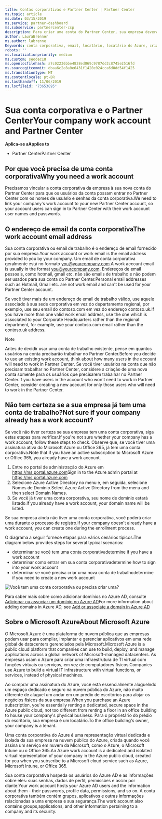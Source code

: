 ```yaml
---
title: Contas corporativas e Partner Center | Partner Center
ms.topic: article
ms.date: 03/15/2019
ms.service: partner-dashboard
ms.subservice: partnercenter-csp
description: Para criar uma conta do Partner Center, sua empresa deverá ter uma conta de trabalho. Se você tiver uma assinatura ativa para o Microsoft Azure ou o Office 365, você já tem uma conta corporativa.
author: LauraBrenner
ms.author: labrenne
Keywords: conta corporativa, email, locatário, locatário do Azure, criar conta, nome de domínio
robots: ''
ms.localizationpriority: medium
ms.custom: seodec18
ms.openlocfilehash: a7c02236bbe4828ed069c9787dd3c8745e2516fd
ms.sourcegitcommit: dbaa6c2e8a0e6431f1420e024cca6d0dd54f1425
ms.translationtype: MT
ms.contentlocale: pt-BR
ms.lasthandoff: 11/06/2019
ms.locfileid: "73653895"
---
```

# <a name="your-company-work-account-and-partner-center"></a><span data-ttu-id="1b5bf-105">Sua conta corporativa e o Partner Center</span><span class="sxs-lookup"><span data-stu-id="1b5bf-105">Your company work account and Partner Center</span></span>  

<span data-ttu-id="1b5bf-106">**Aplica-se a**</span><span class="sxs-lookup"><span data-stu-id="1b5bf-106">**Applies to**</span></span>

-  <span data-ttu-id="1b5bf-107">Partner Center</span><span class="sxs-lookup"><span data-stu-id="1b5bf-107">Partner Center</span></span>

## <a name="why-you-need-a-work-account"></a><span data-ttu-id="1b5bf-108">Por que você precisa de uma conta corporativa</span><span class="sxs-lookup"><span data-stu-id="1b5bf-108">Why you need a work account</span></span>

<span data-ttu-id="1b5bf-109">Precisamos vincular a conta corporativa da empresa à sua nova conta do Partner Center para que os usuários da conta possam entrar no Partner Center com os nomes de usuário e senhas da conta corporativa.</span><span class="sxs-lookup"><span data-stu-id="1b5bf-109">We need to link your company's work account to your new Partner Center account, so your account users can sign in to Partner Center with their work account user names and passwords.</span></span>

## <a name="the-work-account-email-address"></a><span data-ttu-id="1b5bf-110">O endereço de email da conta corporativa</span><span class="sxs-lookup"><span data-stu-id="1b5bf-110">The work account email address</span></span>

<span data-ttu-id="1b5bf-111">Sua conta corporativa ou email de trabalho é o endereço de email fornecido por sua empresa.</span><span class="sxs-lookup"><span data-stu-id="1b5bf-111">Your work account or work email is the email address provided to you by your company.</span></span> <span data-ttu-id="1b5bf-112">Um email de conta corporativa geralmente está no formato you@yourcompany.com.</span><span class="sxs-lookup"><span data-stu-id="1b5bf-112">A work account email is usually in the format you@yourcompany.com.</span></span> <span data-ttu-id="1b5bf-113">Endereços de email pessoais, como hotmail, gmail etc. não são emails de trabalho e não podem ser usados para sua conta do Partner Center.</span><span class="sxs-lookup"><span data-stu-id="1b5bf-113">Personal email addresses such as Hotmail, Gmail etc. are not work email and can't be used for your Partner Center account.</span></span> 

<span data-ttu-id="1b5bf-114">Se você tiver mais de um endereço de email de trabalho válido, use aquele associado à sua sede corporativa em vez do departamento regional, por exemplo, use seu email do contoso.com em vez do endereço contoso.uk.</span><span class="sxs-lookup"><span data-stu-id="1b5bf-114">If you have more than one valid work email address, use the one which is associated to your Corporate Headquarters rather than the regional department, for example, use your contoso.com email rather than the contoso.uk address.</span></span>

> [!NOTE]  
>  <span data-ttu-id="1b5bf-115">Antes de decidir usar uma conta de trabalho existente, pense em quantos usuários na conta precisarão trabalhar no Partner Center.</span><span class="sxs-lookup"><span data-stu-id="1b5bf-115">Before you decide to use an existing work account, think about how many users in the account will need to work in Partner Center.</span></span> <span data-ttu-id="1b5bf-116">Se você tiver usuários na conta que não precisam trabalhar no Partner Center, considere a criação de uma nova conta somente para os usuários que precisarem trabalhar no Partner Center.</span><span class="sxs-lookup"><span data-stu-id="1b5bf-116">If you have users in the account who won't need to work in Partner Center, consider creating a new account for only those users who will need to work in the Partner Center.</span></span>


## <a name="not-sure-if-your-company-already-has-a-work-account"></a><span data-ttu-id="1b5bf-117">Não tem certeza se a sua empresa já tem uma conta de trabalho?</span><span class="sxs-lookup"><span data-stu-id="1b5bf-117">Not sure if your company already has a work account?</span></span>

<span data-ttu-id="1b5bf-118">Se você não tiver certeza se sua empresa tem uma conta corporativa, siga estas etapas para verificar.</span><span class="sxs-lookup"><span data-stu-id="1b5bf-118">If you're not sure whether your company has a work account, follow these steps to check.</span></span> <span data-ttu-id="1b5bf-119">Observe que, se você tiver uma assinatura ativa do Microsoft Azure ou Office 365, já tem uma conta corporativa.</span><span class="sxs-lookup"><span data-stu-id="1b5bf-119">Note that if you have an active subscription to Microsoft Azure or Office 365, you already have a work account.</span></span>

1.  <span data-ttu-id="1b5bf-120">Entre no portal de administração do Azure em https://ms.portal.azure.com</span><span class="sxs-lookup"><span data-stu-id="1b5bf-120">Sign in to the Azure admin portal at https://ms.portal.azure.com</span></span>
2.  <span data-ttu-id="1b5bf-121">Selecione Azure Active Directory no menu e, em seguida, selecione Nomes de Domínio.</span><span class="sxs-lookup"><span data-stu-id="1b5bf-121">Select Azure Active Directory from the menu and then select Domain Names.</span></span>
3.  <span data-ttu-id="1b5bf-122">Se você já tiver uma conta corporativa, seu nome de domínio estará listado.</span><span class="sxs-lookup"><span data-stu-id="1b5bf-122">If you already have a work account, your domain name will be listed.</span></span>

<span data-ttu-id="1b5bf-123">Se sua empresa ainda não tiver uma conta corporativa, você poderá criar uma durante o processo de registro.</span><span class="sxs-lookup"><span data-stu-id="1b5bf-123">If your company doesn't already have a work account, you can create one during the enrollment process.</span></span>

<span data-ttu-id="1b5bf-124">O diagrama a seguir fornece etapas para vários cenários típicos:</span><span class="sxs-lookup"><span data-stu-id="1b5bf-124">The diagram below provides steps for several typical scenarios:</span></span>

- <span data-ttu-id="1b5bf-125">determinar se você tem uma conta corporativa</span><span class="sxs-lookup"><span data-stu-id="1b5bf-125">determine if you have a work account</span></span> 
- <span data-ttu-id="1b5bf-126">determinar como entrar em sua conta corporativa</span><span class="sxs-lookup"><span data-stu-id="1b5bf-126">determine how to sign into your work account</span></span> 
- <span data-ttu-id="1b5bf-127">determinar se você precisa criar uma nova conta de trabalho</span><span class="sxs-lookup"><span data-stu-id="1b5bf-127">determine if you need to create a new work account</span></span>


![Você tem uma conta corporativa ou precisa criar uma?](images/onboardingAADFlow.png)

<span data-ttu-id="1b5bf-129">Para saber mais sobre como adicionar domínios no Azure AD, consulte [Adicionar ou associar um domínio no Azure AD](https://docs.microsoft.com/azure/active-directory/active-directory-add-domain)</span><span class="sxs-lookup"><span data-stu-id="1b5bf-129">For more information about adding domains in Azure AD, see [Add or associate a domain in Azure AD](https://docs.microsoft.com/azure/active-directory/active-directory-add-domain)</span></span>

## <a name="about-microsoft-azure"></a><span data-ttu-id="1b5bf-130">Sobre o Microsoft Azure</span><span class="sxs-lookup"><span data-stu-id="1b5bf-130">About Microsoft Azure</span></span>

<span data-ttu-id="1b5bf-131">O Microsoft Azure é uma plataforma de nuvem pública que as empresas podem usar para compilar, implantar e gerenciar aplicativos em uma rede global de datacenters gerenciados pela Microsoft.</span><span class="sxs-lookup"><span data-stu-id="1b5bf-131">Microsoft Azure is a public cloud platform that companies can use to build, deploy, and manage applications across a global network of Microsoft-managed datacenters.</span></span> <span data-ttu-id="1b5bf-132">As empresas usam o Azure para criar uma infraestrutura de TI virtual com funções virtuais ou serviços, em vez de computadores físicos.</span><span class="sxs-lookup"><span data-stu-id="1b5bf-132">Companies use Azure to build a virtual IT infrastructure with virtual functions, or services, instead of physical machines.</span></span> 

<span data-ttu-id="1b5bf-133">Ao comprar uma assinatura do Azure, você está essencialmente aluguelndo um espaço dedicado e seguro na nuvem pública do Azure, não muito diferente de aluguel um andar em um prédio de escritórios para alojar os negócios físicos da sua empresa.</span><span class="sxs-lookup"><span data-stu-id="1b5bf-133">When you purchase an Azure subscription, you're essentially renting a dedicated, secure space in the Azure public cloud, not too different from renting a floor in an office building to house your company's physical business.</span></span> <span data-ttu-id="1b5bf-134">Para o proprietário do prédio do escritório, sua empresa é um locatário.</span><span class="sxs-lookup"><span data-stu-id="1b5bf-134">To the office building's owner, your company is a tenant.</span></span> 

<span data-ttu-id="1b5bf-135">Uma conta corporativa do Azure é uma representação virtual dedicada e isolada da sua empresa na nuvem pública do Azure, criada quando você assina um serviço em nuvem da Microsoft, como o Azure, o Microsoft Intune ou o Office 365.</span><span class="sxs-lookup"><span data-stu-id="1b5bf-135">An Azure work account is a dedicated and isolated virtual representation of your company in the Azure public cloud, created for you when you subscribe to a Microsoft cloud service such as Azure, Microsoft Intune, or Office 365.</span></span> 

<span data-ttu-id="1b5bf-136">Sua conta corporativa hospeda os usuários do Azure AD e as informações sobre eles: suas senhas, dados de perfil, permissões e assim por diante.</span><span class="sxs-lookup"><span data-stu-id="1b5bf-136">Your work account hosts your Azure AD users and the information about them - their passwords, profile data, permissions, and so on.</span></span> <span data-ttu-id="1b5bf-137">A conta corporativa também contém grupos, aplicativos e outras informações relacionadas a uma empresa e sua segurança.</span><span class="sxs-lookup"><span data-stu-id="1b5bf-137">The work account also contains groups,applications, and other information pertaining to a company and its security.</span></span> 
